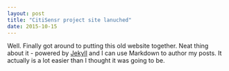 ```yaml
---
layout: post
title: "CitiSensr project site lanuched"
date: 2015-10-15
---
```


Well. Finally got around to putting this old website together. 
Neat thing about it - powered by [Jekyll](http://jekyllrb.com) and I can use Markdown to author my posts. 
It actually is a lot easier than I thought it was going to be.

